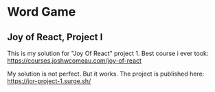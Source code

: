 # Word Game

## Joy of React, Project I


This is my solution for "Joy Of React" project 1.
Best course i ever took: https://courses.joshwcomeau.com/joy-of-react

My solution is not perfect. But it works.
The project is published here: https://jor-project-1.surge.sh/